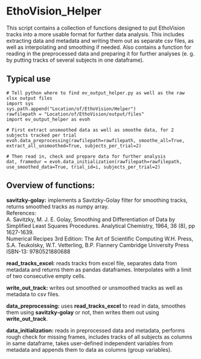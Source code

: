 # EthoVision_Helper

This script contains a collection of functions designed to put EthoVision tracks into a more usable format for further data analysis. This includes extracting data and metadata and writing them out as separate csv files, as well as interpolating and smoothing if needed. Also contains a function for reading in the preprocessed data and preparing it for further analyses (e. g. by putting tracks of several subjects in one dataframe).

## Typical use   
```
# Tell python where to find ev_output_helper.py as well as the raw xlsx output files
import sys   
sys.path.append("Location/of/EthoVision/Helper")   
rawfilepath = "Location/of/EthoVision/output/files"   
import ev_output_helper as evoh   
   
# First extract unsmoothed data as well as smoothe data, for 2 subjects tracked per trial
evoh.data_preprocessing(rawfilepath=rawfilepath, smoothe_all=True, extract_all_unsmoothed=True, subjects_per_trial=2)   

# Then read in, check and prepare data for further analysis
dat, framedur = evoh.data_initialization(rawfilepath=rawfilepath, use_smoothed_data=True, trial_id=i, subjects_per_trial=2)
```

## Overview of functions:
**savitzky-golay:** implements a Savitzky-Golay filter for smoothing tracks, returns smoothed tracks as numpy array.  
References:   
A. Savitzky, M. J. E. Golay, Smoothing and Differentiation of
       Data by Simplified Least Squares Procedures. Analytical
       Chemistry, 1964, 36 (8), pp 1627-1639.   
Numerical Recipes 3rd Edition: The Art of Scientific Computing
       W.H. Press, S.A. Teukolsky, W.T. Vetterling, B.P. Flannery
       Cambridge University Press ISBN-13: 9780521880688

**read_tracks_excel:** reads tracks from excel file, separates data from metadata and returns them as pandas dataframes. Interpolates with a limit of two consecutive empty cells.

**write_out_track:** writes out smoothed or unsmoothed tracks as well as metadata to csv files.

**data_preprocessing:** uses **read_tracks_excel** to read in data, smoothes them using **savitzky-golay** or not, then writes them out using **write_out_track**.

**data_initialization:** reads in preprocessed data and metadata, performs rough check for missing frames, 
        includes tracks of all subjects as columns in same dataframe, takes user-defined independent variables 
        from metadata and appends them to data as columns (group variables).

